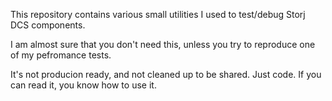 
This repository contains various small utilities I used to test/debug Storj DCS components.

I am almost sure that you don't need this, unless you try to reproduce one of my pefromance tests.

It's not producion ready, and not cleaned up to be shared. Just code. If you can read it, you know how to use it.
